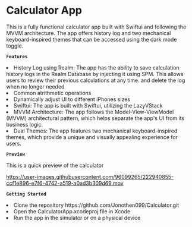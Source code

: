 # Calculator App 

This is a fully functional calculator app built with Swiftui and following the MVVM architecture. The app offers history log and two mechanical keyboard-inspired themes that can be accessed using the dark mode toggle.



**`Features`**

<li>History Log using Realm: The app has the ability to save calculation history logs in the Realm Database by injecting it using SPM. This allows users to review their previous calculations at any time. and delete the log when no longer needed
<li>Common atrithmetic operations
<li>Dynamically adjust UI to different iPhones sizes
<li>Swiftui: The app is built with Swiftui, utilizing the LazyVStack
<li>MVVM Architecture: The app follows the Model-View-ViewModel (MVVM) architectural pattern, which helps separate the app's UI from its business logic.
<li>Dual Themes: The app features two mechanical keyboard-inspired themes, which provide a unique and visually appealing experience for users.

**`Preview`**
  
<p>This is a quick preview of the calculator

https://user-images.githubusercontent.com/96099265/222940855-ccf1e896-e7f6-4742-a519-a0ad3b309d69.mov


**`Getting Started`**
<li>Clone the repository https://github.com/Jonothen099/Calculator.git
<li>Open the CalculatorApp.xcodeproj file in Xcode
<li>Run the app in the simulator or on a physical device


